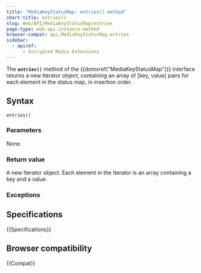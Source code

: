 ```yaml
---
title: "MediaKeyStatusMap: entries() method"
short-title: entries()
slug: Web/API/MediaKeyStatusMap/entries
page-type: web-api-instance-method
browser-compat: api.MediaKeyStatusMap.entries
sidebar:
  - apiref:
      - Encrypted Media Extensions
---
```


The **`entries()`** method
of the {{domxref("MediaKeyStatusMap")}} interface returns a new Iterator object,
containing an array of \[key, value] pairs for each element in the status map, in
insertion order.

## Syntax

```js-nolint
entries()
```

### Parameters

None.

### Return value

A new Iterator object. Each element in the Iterator is an array containing a key and a value.

### Exceptions

## Specifications

{{Specifications}}

## Browser compatibility

{{Compat}}
